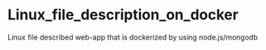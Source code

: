 # Linux_file_description_on_docker
Linux file described web-app that is dockerized by using node.js/mongodb
